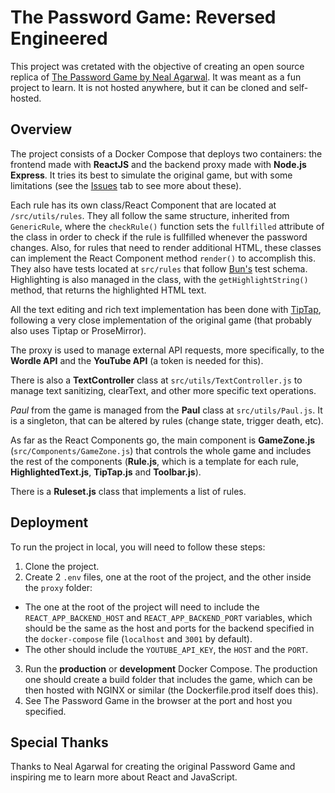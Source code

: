 # The Password Game: Reversed Engineered

This project was cretated with the objective of creating an open source replica of [The Password Game by Neal Agarwal](https://neal.fun/password-game/). It was meant as a fun project to learn. It is not hosted anywhere, but it can be cloned and self-hosted.

## Overview

The project consists of a Docker Compose that deploys two containers: the frontend made with **ReactJS** and the backend proxy made with **Node.js Express**. It tries its best to simulate the original game, but with some limitations (see the [Issues](https://github.com/i-penr/password-game/issues) tab to see more about these).

Each rule has its own class/React Component that are located at `/src/utils/rules`. They all follow the same structure, inherited from `GenericRule`, where the `checkRule()` function sets the `fullfilled` attribute of the class in order to check if the rule is fullfilled whenever the password changes. Also, for rules that need to render additional HTML, these classes can implement the React Component method `render()` to accomplish this. They also have tests located at `src/rules` that follow [Bun's](https://bun.sh/) test schema. Highlighting is also managed in the class, with the `getHighlightString()` method, that returns the highlighted HTML text.

All the text editing and rich text implementation has been done with [TipTap](https://tiptap.dev/), following a very close implementation of the original game (that probably also uses Tiptap or ProseMirror).

The proxy is used to manage external API requests, more specifically, to the **Wordle API** and the **YouTube API** (a token is needed for this).

There is also a **TextController** class at `src/utils/TextController.js` to manage text sanitizing, clearText, and other more specific text operations.

*Paul* from the game is managed from the **Paul** class at `src/utils/Paul.js`. It is a singleton, that can be altered by rules (change state, trigger death, etc).

As far as the React Components go, the main component is **GameZone.js** (`src/Components/GameZone.js`) that controls the whole game and includes the rest of the components (**Rule.js**, which is a template for each rule, **HighlightedText.js**, **TipTap.js** and **Toolbar.js**).

There is a **Ruleset.js** class that implements a list of rules.

## Deployment

To run the project in local, you will need to follow these steps:

1. Clone the project.
2. Create 2 `.env` files, one at the root of the project, and the other inside the `proxy` folder:
  - The one at the root of the project will need to include the `REACT_APP_BACKEND_HOST` and `REACT_APP_BACKEND_PORT` variables, which should be the same as the host and ports for the backend specified in the `docker-compose` file (`localhost` and `3001` by default).
  - The other should include the `YOUTUBE_API_KEY`, the `HOST` and the `PORT`.
3. Run the **production** or **development** Docker Compose. The production one should create a build folder that includes the game, which can be then hosted with NGINX or similar (the Dockerfile.prod itself does this).
4. See The Password Game in the browser at the port and host you specified.

## Special Thanks

Thanks to Neal Agarwal for creating the original Password Game and inspiring me to learn more about React and JavaScript.